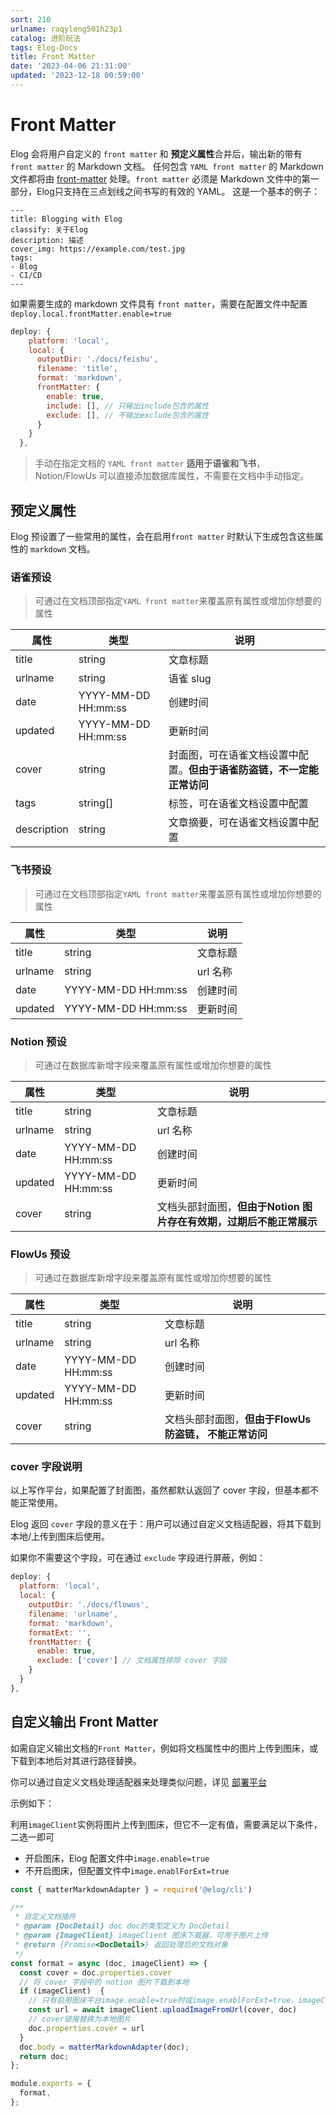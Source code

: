```yaml
---
sort: 210
urlname: raqyleng501h23p1
catalog: 进阶玩法
tags: Elog-Docs
title: Front Matter
date: '2023-04-06 21:31:00'
updated: '2023-12-18 00:59:00'
---
```


# Front Matter


Elog 会将用户自定义的 `front matter` 和 **预定义属性**合并后，输出新的带有 `front matter` 的 Markdown 文档。 任何包含 `YAML front matter` 的 Markdown 文件都将由 [front-matter](https://www.npmjs.com/package/front-matter) 处理。`front matter` 必须是 Markdown 文件中的第一部分，Elog只支持在三点划线之间书写的有效的 YAML。 这是一个基本的例子：


```text
---
title: Blogging with Elog
classify: 关于Elog
description: 描述
cover_img: https://example.com/test.jpg
tags:
- Blog
- CI/CD
---
```


如果需要生成的 markdown 文件具有 `front matter`，需要在配置文件中配置`deploy.local.frontMatter.enable=true`


```javascript
deploy: {
    platform: 'local',
    local: {
      outputDir: './docs/feishu',
      filename: 'title',
      format: 'markdown',
      frontMatter: {
        enable: true,
        include: [], // 只输出include包含的属性
        exclude: [], // 不输出exclude包含的属性
      }
    }
  },
```


> 手动在指定文档的 `YAML front matter` **适用于语雀和飞书**，Notion/FlowUs 可以直接添加数据库属性，不需要在文档中手动指定。


## 预定义属性


Elog 预设置了一些常用的属性，会在启用`front matter` 时默认下生成包含这些属性的 `markdown` 文档。


### 语雀预设


> 可通过在文档顶部指定`YAML front matter`来覆盖原有属性或增加你想要的属性


| 属性          | 类型                  | 说明                                    |
| ----------- | ------------------- | ------------------------------------- |
| title       | string              | 文章标题                                  |
| urlname     | string              | 语雀 slug                               |
| date        | YYYY-MM-DD HH:mm:ss | 创建时间                                  |
| updated     | YYYY-MM-DD HH:mm:ss | 更新时间                                  |
| cover       | string              | 封面图，可在语雀文档设置中配置。**但由于语雀防盗链，不一定能正常访问** |
| tags        | string[]            | 标签，可在语雀文档设置中配置                        |
| description | string              | 文章摘要，可在语雀文档设置中配置                      |


### 飞书预设


> 可通过在文档顶部指定`YAML front matter`来覆盖原有属性或增加你想要的属性


| 属性      | 类型                  | 说明     |
| ------- | ------------------- | ------ |
| title   | string              | 文章标题   |
| urlname | string              | url 名称 |
| date    | YYYY-MM-DD HH:mm:ss | 创建时间   |
| updated | YYYY-MM-DD HH:mm:ss | 更新时间   |


### Notion 预设


> 可通过在数据库新增字段来覆盖原有属性或增加你想要的属性


| 属性      | 类型                  | 说明                                      |
| ------- | ------------------- | --------------------------------------- |
| title   | string              | 文章标题                                    |
| urlname | string              | url 名称                                  |
| date    | YYYY-MM-DD HH:mm:ss | 创建时间                                    |
| updated | YYYY-MM-DD HH:mm:ss | 更新时间                                    |
| cover   | string              | 文档头部封面图，**但由于Notion 图片存在有效期，过期后不能正常展示** |


### FlowUs 预设


> 可通过在数据库新增字段来覆盖原有属性或增加你想要的属性


| 属性      | 类型                  | 说明                               |
| ------- | ------------------- | -------------------------------- |
| title   | string              | 文章标题                             |
| urlname | string              | url 名称                           |
| date    | YYYY-MM-DD HH:mm:ss | 创建时间                             |
| updated | YYYY-MM-DD HH:mm:ss | 更新时间                             |
| cover   | string              | 文档头部封面图，**但由于FlowUs防盗链， 不能正常访问** |


### cover 字段说明


以上写作平台，如果配置了封面图，虽然都默认返回了 cover 字段，但基本都不能正常使用。


Elog 返回 `cover` 字段的意义在于：用户可以通过自定义文档适配器，将其下载到本地/上传到图床后使用。


如果你不需要这个字段，可在通过 `exclude` 字段进行屏蔽，例如：


```javascript
deploy: {
  platform: 'local',
  local: {
    outputDir: './docs/flowus',
    filename: 'urlname',
    format: 'markdown',
    formatExt: '',
    frontMatter: {
      enable: true,
      exclude: ['cover'] // 文档属性排除 cover 字段
    }
  }
},
```


## 自定义输出 Front Matter


如需自定义输出文档的`Front Matter`，例如将文档属性中的图片上传到图床，或下载到本地后对其进行路径替换。


你可以通过自定义文档处理适配器来处理类似问题，详见 [部署平台](/notion/deploy-platform#formatext-字段说明)


示例如下：


利用`imageClient`实例将图片上传到图床，但它不一定有值，需要满足以下条件，二选一即可

- 开启图床，Elog 配置文件中`image.enable=true`
- 不开启图床，但配置文件中`image.enablForExt=true`

```javascript
const { matterMarkdownAdapter } = require('@elog/cli')

/**
 * 自定义文档插件
 * @param {DocDetail} doc doc的类型定义为 DocDetail
 * @param {ImageClient} imageClient 图床下载器，可用于图片上传
 * @return {Promise<DocDetail>} 返回处理后的文档对象
 */
const format = async (doc, imageClient) => {
  const cover = doc.properties.cover
  // 将 cover 字段中的 notion 图片下载到本地
  if (imageClient)  {
    // 只有启用图床平台image.enable=true时或image.enablForExt=true，imageClient才能用，否则请自行实现图片上传
    const url = await imageClient.uploadImageFromUrl(cover, doc)
    // cover链接替换为本地图片
    doc.properties.cover = url
  }
  doc.body = matterMarkdownAdapter(doc);
  return doc;
};

module.exports = {
  format,
};
```

